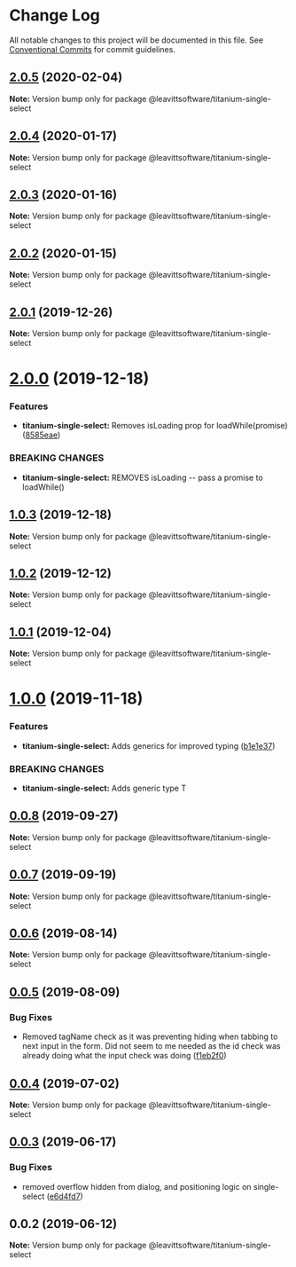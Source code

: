 # Change Log

All notable changes to this project will be documented in this file.
See [Conventional Commits](https://conventionalcommits.org) for commit guidelines.

## [2.0.5](https://github.com/LeavittSoftware/titanium-elements/compare/@leavittsoftware/titanium-single-select@2.0.4...@leavittsoftware/titanium-single-select@2.0.5) (2020-02-04)

**Note:** Version bump only for package @leavittsoftware/titanium-single-select





## [2.0.4](https://github.com/LeavittSoftware/titanium-elements/compare/@leavittsoftware/titanium-single-select@2.0.3...@leavittsoftware/titanium-single-select@2.0.4) (2020-01-17)

**Note:** Version bump only for package @leavittsoftware/titanium-single-select





## [2.0.3](https://github.com/LeavittSoftware/titanium-elements/compare/@leavittsoftware/titanium-single-select@2.0.2...@leavittsoftware/titanium-single-select@2.0.3) (2020-01-16)

**Note:** Version bump only for package @leavittsoftware/titanium-single-select





## [2.0.2](https://github.com/LeavittSoftware/titanium-elements/compare/@leavittsoftware/titanium-single-select@2.0.1...@leavittsoftware/titanium-single-select@2.0.2) (2020-01-15)

**Note:** Version bump only for package @leavittsoftware/titanium-single-select





## [2.0.1](https://github.com/LeavittSoftware/titanium-elements/compare/@leavittsoftware/titanium-single-select@2.0.0...@leavittsoftware/titanium-single-select@2.0.1) (2019-12-26)

**Note:** Version bump only for package @leavittsoftware/titanium-single-select





# [2.0.0](https://github.com/LeavittSoftware/titanium-elements/compare/@leavittsoftware/titanium-single-select@1.0.3...@leavittsoftware/titanium-single-select@2.0.0) (2019-12-18)


### Features

* **titanium-single-select:** Removes isLoading prop for loadWhile(promise) ([8585eae](https://github.com/LeavittSoftware/titanium-elements/commit/8585eaefb7538efdebc2b381c26d13c0484da989))


### BREAKING CHANGES

* **titanium-single-select:** REMOVES isLoading -- pass a promise to loadWhile()





## [1.0.3](https://github.com/LeavittSoftware/titanium-elements/compare/@leavittsoftware/titanium-single-select@1.0.2...@leavittsoftware/titanium-single-select@1.0.3) (2019-12-18)

**Note:** Version bump only for package @leavittsoftware/titanium-single-select





## [1.0.2](https://github.com/LeavittSoftware/titanium-elements/compare/@leavittsoftware/titanium-single-select@1.0.1...@leavittsoftware/titanium-single-select@1.0.2) (2019-12-12)

**Note:** Version bump only for package @leavittsoftware/titanium-single-select





## [1.0.1](https://github.com/LeavittSoftware/titanium-elements/compare/@leavittsoftware/titanium-single-select@1.0.0...@leavittsoftware/titanium-single-select@1.0.1) (2019-12-04)

**Note:** Version bump only for package @leavittsoftware/titanium-single-select





# [1.0.0](https://github.com/LeavittSoftware/titanium-elements/compare/@leavittsoftware/titanium-single-select@0.0.8...@leavittsoftware/titanium-single-select@1.0.0) (2019-11-18)


### Features

* **titanium-single-select:** Adds generics for improved typing ([b1e1e37](https://github.com/LeavittSoftware/titanium-elements/commit/b1e1e3716dd9fc634d6a9b6d18725db0b8cebab6))


### BREAKING CHANGES

* **titanium-single-select:** Adds generic type T





## [0.0.8](https://github.com/LeavittSoftware/titanium-elements/compare/@leavittsoftware/titanium-single-select@0.0.7...@leavittsoftware/titanium-single-select@0.0.8) (2019-09-27)

**Note:** Version bump only for package @leavittsoftware/titanium-single-select





## [0.0.7](https://github.com/LeavittSoftware/titanium-elements/compare/@leavittsoftware/titanium-single-select@0.0.6...@leavittsoftware/titanium-single-select@0.0.7) (2019-09-19)

**Note:** Version bump only for package @leavittsoftware/titanium-single-select





## [0.0.6](https://github.com/LeavittSoftware/titanium-elements/compare/@leavittsoftware/titanium-single-select@0.0.5...@leavittsoftware/titanium-single-select@0.0.6) (2019-08-14)

**Note:** Version bump only for package @leavittsoftware/titanium-single-select





## [0.0.5](https://github.com/LeavittSoftware/titanium-elements/compare/@leavittsoftware/titanium-single-select@0.0.4...@leavittsoftware/titanium-single-select@0.0.5) (2019-08-09)


### Bug Fixes

* Removed tagName check as it was preventing hiding when tabbing to next input in the form. Did not seem to me needed as the id check was already doing what the input check was doing ([f1eb2f0](https://github.com/LeavittSoftware/titanium-elements/commit/f1eb2f0))





## [0.0.4](https://github.com/LeavittSoftware/titanium-elements/compare/@leavittsoftware/titanium-single-select@0.0.3...@leavittsoftware/titanium-single-select@0.0.4) (2019-07-02)

**Note:** Version bump only for package @leavittsoftware/titanium-single-select





## [0.0.3](https://github.com/LeavittSoftware/titanium-elements/compare/@leavittsoftware/titanium-single-select@0.0.2...@leavittsoftware/titanium-single-select@0.0.3) (2019-06-17)


### Bug Fixes

* removed overflow hidden from dialog, and positioning logic on single-select ([e6d4fd7](https://github.com/LeavittSoftware/titanium-elements/commit/e6d4fd7))





## 0.0.2 (2019-06-12)

**Note:** Version bump only for package @leavittsoftware/titanium-single-select
